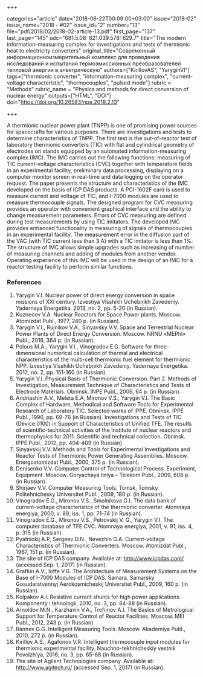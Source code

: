 +++

categories="article"
date="2018-06-22T00:09:00+03:00"
issue="2018-02"
issue_name="2018 - #02"
issue_id="2"
number="13"
file="pdf/2018/02/2018-02-article-13.pdf"
first_page="137"
last_page="145"
udc="681.5.08: 621.039.578: 629.7"
title="The modern information-measuring complex for investigations and tests of thermionic heat to electricity converters"
original_title="Современный информационноизмерительный комплекс для проведения исследований и испытаний термоэмиссионных преобразователей тепловой энергии в электрическую"
authors=["KirillovAS", "YaryginVI"]
tags=["thermionic converter", "information-measuring complex", "current-voltage characteristic", "thermocouples", "pulsed mode"]
rubric = "Methods"
rubric_name = "Physics and methods for direct conversion of nuclear energy"
outputs=["HTML", "DOI"]
doi="https://doi.org/10.26583/npe.2018.2.13"

+++

A thermionic nuclear power plant (TNPP) is one of promising power sources for spacecrafts for various purposes. There are investigations and tests to determine characteristics of TNPP. The first test is the out-of-reactor test of laboratory thermionic converters (TIC) with flat and cylindrical geometry of electrodes on stands equipped by an automated information-measuring complex (IMC). The IMC carries out the following functions: measuring of TIC current-voltage characteristics (CVC) together with temperature fields in an experimental facility, preliminary data processing, displaying on a computer monitor screen in real-time and data logging on the operator request. The paper presents the structure and characteristics of the IMC developed on the basis of ICP DAS products. A PCI-1602F card is used to measure current and voltage of TIC, and I-7000 modules are used to measure thermocouple signals. The designed program for CVC measuring provides an operator with convenient graphical interface and the ability to change measurement parameters. Errors of CVC measuring are defined during test measurements by using TIC imitators. The developed IMC provides enhanced functionality in measuring of signals of thermocouples in an experimental facility. The measurement error in the diffusion part of the VAC (with TIC current less than 3 A) with a TIC imitator is less than 1%. The structure of IMC allows simple upgrades such as increasing of number of measuring channels and adding of modules from another vendor. Operating experience of this IMC will be used in the design of an IMC for a reactor testing facility to perform similar functions.

### References

1. Yarygin V.I. Nuclear power of direct energy conversion in space missions of XXI century. Izvestiya Visshikh Uchebnikh Zavedeniy. Yadernaya Energetika. 2013, no. 2, pp. 5-20 (in Russian).
2. Kuznecov V.A. Nuclear Reactors for Space Power plants. Moscow. Atomizdat Publ., 1977, 240 p. (in Russian).
3. Yarygin V.I., Rujnikov V.A., Sinyavsky V.V. Space and Terrestrial Nuclear Power Plants of Direct Energy Conversion. Moscow. NRNU «MEPhI» Publ., 2016, 364 p. (in Russian).
4. Polous M.A., Yarygin V.I., Vinogradov E.G. Software for three-dimensional numerical calculation of thermal and electrical characteristics of the multi-cell thermionic fuel element for thermionic NPP. Izvestiya Visshikh Uchebnikh Zavedeniy. Yadernaya Energetika. 2012, no. 2, pp. 151-160 (in Russian).
5. Yarygin V.I. Physical Basis of Thermionic Conversion. Part 2. Methods of Investigation, Measurement Technique of Characteristics and Tests of Electrode Materials. Obninsk. INPE Publ., 2006, 64 p. (in Russian).
6. Andriashin A.V., Meleta E.A, Mironov V.S., Yarygin V.I. The Basic Complex of Hardware, Methodical and Software Tools for Experimental Research of Laboratory TIC. Selected works of IPPE. Obninsk. IPPE Publ., 1996, pp. 69-76 (in Russian). Investigations and Tests of TIC (Device 0100) in Support of Characteristics of Unified TFE. The results of scientific-technical activities of the Institute of nuclear reactors and thermophysics for 2011. Scientific and technical collection. Obninsk. IPPE Publ., 2012, pp. 404-409 (in Russian).
8. Sinyavskij V.V. Methods and Tools for Experimental Investigations and Reactor Tests of Thermionic Power Generating Assemblies. Moscow. Energoatomizdat Publ., 2000, 375 p. (in Russian).
9. Denisenko V.V. Computer Control of Technological Process, Experiment, Equipment. Moscow. Goryachaya liniya – Telekom Publ., 2009, 608 p. (in Russian).
10. Shirjaev V.V. Computer Measuring Tools. Tomsk, Tomsky Politehnichesky Universitet Publ., 2009, 180 p. (in Russian).
11. Vinogradov E.G., Mironov V.S., Smolnikova G.I. The data bank of current-voltage characteristics of the thermionic converter. Atomnaya energiya, 2000, v. 89, iss. 1, pp. 71-74 (in Russian).
12. Vinogradov E.G., Mironov V.S., Petrovskij V. G., Yarygin V.I. The computer database of TFE CVC. Atomnaya energiya, 2001, v. 91, iss. 4, p. 315 (in Russian).
13. Pyatnickij A.P, Sergeev D.N., Nevezhin O.A. Current-voltage Characteristics of Thermionic Converters. Moscow. Atomizdat Publ., 1967, 151 p. (in Russian).
14. The site of ICP DAS company. Available at: http://www.icpdas.com/ (accessed Sep. 1, 2017) (in Russian).
15. Grafkin A.V., Ioffe V.G. The Architecture of Measurement Systems on the Base of I-7000 Modules of ICP DAS. Samara. Samarsky Gosudarstvennyj Aerokosmicheskij Universitet Publ., 2009, 160 p. (in Russian).
16. Kolpakov A.I. Resistive current shunts for high power applications. Komponenty i tehnologii, 2010, no. 3, pp. 84-88 (in Russian).
17. Arnoldov M.N., Karzhavin V.A., Trofimov A.I. The Basics of Metrological Support for Temperature Control of Reactor Facilities. Moscow. MEI Publ., 2012, 243 p. (in Russian).
18. Rannev G.G. Intelligent Measuring Tools. Moscow. Akademiya Publ., 2010, 272 p. (in Russian).
19. Kirillov A.S., Agafonov V.R. Intelligent thermocouple input modules for thermionic experimental facility. Nauchno-tekhnicheskiy vestnik Povolzh’ya, 2016, no. 3, pp. 65-68 (in Russian).
20. The site of Agilent Technologies company. Available at: http://www.agitech.ru/ (accessed Sep. 1, 2017) (in Russian).